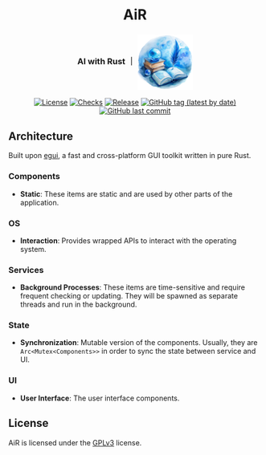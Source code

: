 <div align="center">

# AiR

<h3>AI with Rust ｜ <img align="center" height="110" src="asset/icon.png"></h3>

[![License](https://img.shields.io/badge/License-GPLv3-blue.svg)](https://www.gnu.org/licenses/gpl-3.0)
[![Checks](https://github.com/hack-ink/air/actions/workflows/checks.yml/badge.svg?branch=main)](https://github.com/hack-ink/air/actions/workflows/checks.yml)
[![Release](https://github.com/hack-ink/air/actions/workflows/release.yml/badge.svg)](https://github.com/hack-ink/air/actions/workflows/release.yml)
[![GitHub tag (latest by date)](https://img.shields.io/github/v/tag/hack-ink/air)](https://github.com/hack-ink/air/tags)
[![GitHub last commit](https://img.shields.io/github/last-commit/hack-ink/air?color=red&style=plastic)](https://github.com/hack-ink/air)

</div>

## Architecture
Built upon [egui](https://github.com/emilk/egui), a fast and cross-platform GUI toolkit written in pure Rust.

### Components
- **Static**: These items are static and are used by other parts of the application.

### OS
- **Interaction**: Provides wrapped APIs to interact with the operating system.

### Services
- **Background Processes**: These items are time-sensitive and require frequent checking or updating. They will be spawned as separate threads and run in the background.

### State
- **Synchronization**: Mutable version of the components. Usually, they are `Arc<Mutex<Components>>` in order to sync the state between service and UI.

### UI
- **User Interface**: The user interface components.


## License
AiR is licensed under the [GPLv3](https://www.gnu.org/licenses/gpl-3.0) license.
